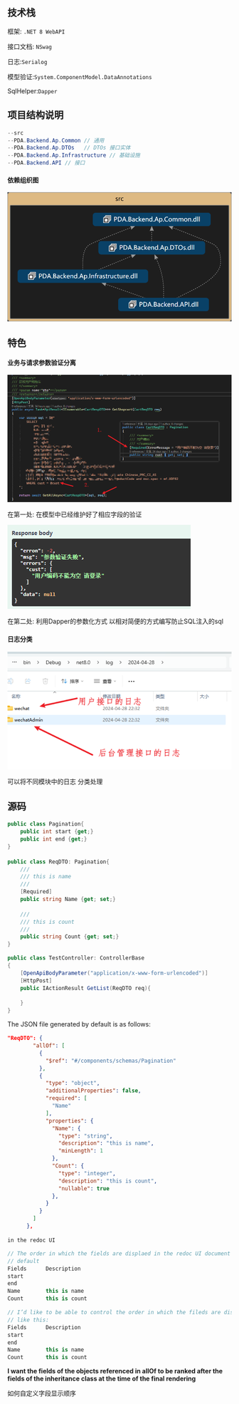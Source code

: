 ## 技术栈

框架: `.NET 8 WebAPI`

接口文档: `NSwag`

日志:`Serialog`

模型验证:`System.ComponentModel.DataAnnotations`

SqlHelper:`Dapper`



## 项目结构说明

```c#
--src
--PDA.Backend.Ap.Common	// 通用
--PDA.Backend.Ap.DTOs	// DTOs 接口实体
--PDA.Backend.Ap.Infrastructure // 基础设施
--PDA.Backend.API // 接口
```



#### 依赖组织图

![image-20240429125537526](./240429-后端WebAPI开发说明.assets/image-20240429125537526.png)

## 特色

#### 业务与请求参数验证分离

![image-20240429131127345](./240429-后端WebAPI开发说明.assets/image-20240429131127345.png)

在第一处: 在模型中已经维护好了相应字段的验证

![image-20240429131456716](./240429-后端WebAPI开发说明.assets/image-20240429131456716.png)

在第二处: 利用Dapper的参数化方式 以相对简便的方式编写防止SQL注入的sql



#### 日志分类

![image-20240429130709391](./240429-后端WebAPI开发说明.assets/image-20240429130709391.png)

可以将不同模块中的日志 分类处理

## 源码



```c#
public class Pagination{
    public int start {get;}
    public int end {get;}
}

public class ReqDTO: Pagination{
    ///
    /// this is name
    ///
    [Required]
    public string Name {get; set;}
    
    ///
    /// this is count
    ///
    public string Count {get; set;}
}
```

```c#
public class TestController: ControllerBase
{
    [OpenApiBodyParameter("application/x-www-form-urlencoded")]
	[HttpPost]
    public IActionResult GetList(ReqDTO req){
        
    }
}
```

The JSON file generated by default is as follows:

```json
"ReqDTO": {
        "allOf": [
          {
            "$ref": "#/components/schemas/Pagination"
          },
          {
            "type": "object",
            "additionalProperties": false,
            "required": [
              "Name"
            ],
            "properties": {
              "Name": {
                "type": "string",
                "description": "this is name",
                "minLength": 1
              },
              "Count": {
                "type": "integer",
                "description": "this is count",
                "nullable": true
              },
            }
          }
        ]
      },
```



`in the redoc UI`

```c#
// The order in which the fields are displaed in the redoc UI document
// default
Fields		Description
start		
end		
Name		this is name
Count		this is count
```



```c#
// I’d like to be able to control the order in which the fileds are displayed
// like this:
Fields		Description
start		
end		
Name		this is name
Count		this is count
```

**I want the fields of the objects referenced in allOf to be ranked after the fields of the inheritance class at the time of the final rendering**



如何自定义字段显示顺序
